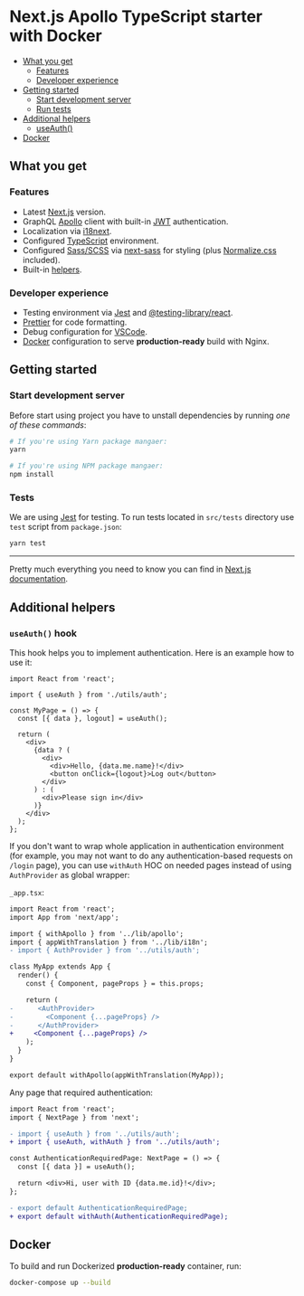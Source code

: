 # Next.js Apollo TypeScript starter with Docker

- [What you get](#what-you-get)
  - [Features](#features)
  - [Developer experience](#developer-experience)
- [Getting started](#getting-started)
  - [Start development server](#start-development-server)
  - [Run tests](#run-tests)
- [Additional helpers](#additional-helpers)
  - [useAuth()](#useauth-hook)
- [Docker](#docker)

## What you get

### Features

- Latest [Next.js](https://nextjs.org/) version.
- GraphQL [Apollo](https://www.apollographql.com/docs/react/essentials/get-started/) client with built-in [JWT](https://jwt.io/) authentication.
- Localization via [i18next](https://github.com/isaachinman/next-i18next/).
- Configured [TypeScript](https://www.typescriptlang.org/) environment.
- Configured [Sass/SCSS](https://sass-lang.com/) via [next-sass](https://github.com/zeit/next-plugins/tree/master/packages/next-sass) for styling (plus [Normalize.css](https://necolas.github.io/normalize.css/) included).
- Built-in [helpers](#additional-helpers).

### Developer experience

- Testing environment via [Jest](https://jestjs.io/) and [@testing-library/react](https://testing-library.com/docs/react-testing-library/intro).
- [Prettier](https://prettier.io/) for code formatting.
- Debug configuration for [VSCode](https://code.visualstudio.com/).
- [Docker](https://www.docker.com/) configuration to serve **production-ready** build with Nginx.

## Getting started

### Start development server

Before start using project you have to unstall dependencies by running _one of these commands_:

```bash
# If you're using Yarn package mangaer:
yarn

# If you're using NPM package mangaer:
npm install
```

### Tests

We are using [Jest](https://jestjs.io/) for testing. To run tests located in `src/tests` directory use `test` script from `package.json`:

```bash
yarn test
```

---

Pretty much everything you need to know you can find in [Next.js documentation](https://nextjs.org/docs).

## Additional helpers

### `useAuth()` hook

This hook helps you to implement authentication. Here is an example how to use it:

```tsx
import React from 'react';

import { useAuth } from './utils/auth';

const MyPage = () => {
  const [{ data }, logout] = useAuth();

  return (
    <div>
      {data ? (
        <div>
          <div>Hello, {data.me.name}!</div>
          <button onClick={logout}>Log out</button>
        </div>
      ) : (
        <div>Please sign in</div>
      )}
    </div>
  );
};
```

If you don't want to wrap whole application in authentication environment (for example, you may not want to do any authentication-based requests on `/login` page), you can use `withAuth` HOC on needed pages instead of using `AuthProvider` as global wrapper:

`_app.tsx`:

```diff
import React from 'react';
import App from 'next/app';

import { withApollo } from '../lib/apollo';
import { appWithTranslation } from '../lib/i18n';
- import { AuthProvider } from '../utils/auth';

class MyApp extends App {
  render() {
    const { Component, pageProps } = this.props;

    return (
-      <AuthProvider>
-        <Component {...pageProps} />
-      </AuthProvider>
+     <Component {...pageProps} />
    );
  }
}

export default withApollo(appWithTranslation(MyApp));
```

Any page that required authentication:

```diff
import React from 'react';
import { NextPage } from 'next';

- import { useAuth } from '../utils/auth';
+ import { useAuth, withAuth } from '../utils/auth';

const AuthenticationRequiredPage: NextPage = () => {
  const [{ data }] = useAuth();

  return <div>Hi, user with ID {data.me.id}!</div>;
};

- export default AuthenticationRequiredPage;
+ export default withAuth(AuthenticationRequiredPage);
```

## Docker

To build and run Dockerized **production-ready** container, run:

```bash
docker-compose up --build
```

